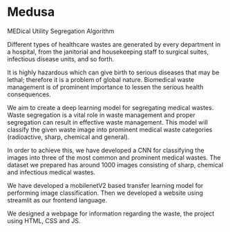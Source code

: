 # Medusa
MEDical Utility Segregation Algorithm

Different types of healthcare wastes are generated by every department in a hospital, from the janitorial and housekeeping staff to surgical suites, infectious disease units, and so forth. 

It is highly hazardous which can give birth to serious diseases that may be lethal; therefore it is a problem of global nature. Biomedical waste management is of prominent importance to lessen the serious health consequences.

We aim to create a deep learning model for segregating medical wastes. Waste segregation is a vital role in waste management and proper segregation can result in effective waste management. This model will classify the given waste image into prominent medical waste categories (radioactive, sharp, chemical and general).

In order to achieve this, we have developed a CNN for classifying the images into three of the most common and prominent medical wastes. The dataset we prepared has around 1000 images consisting of sharp, chemical and infectious medical wastes.

We have developed a mobilenetV2 based transfer learning model for performing image classification. Then we developed a website using streamlit as our frontend language. 

We designed a webpage for information regarding the waste, the project using HTML, CSS and JS.
